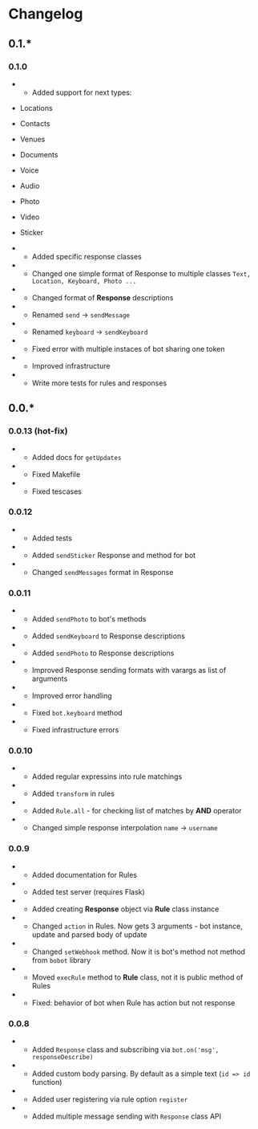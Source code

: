 # Changelog

## 0.1.*

### 0.1.0
 - + Added support for next types: 
  - Locations
  - Contacts
  - Venues
  - Documents
  - Voice
  - Audio
  - Photo
  - Video
  - Sticker

 - + Added specific response classes
 - * Changed one simple format of Response to multiple classes `Text, Location, Keyboard, Photo ...`
 - * Changed format of **Response** descriptions
 - * Renamed `send` -> `sendMessage`
 - * Renamed `keyboard` -> `sendKeyboard`
 - * Fixed error with multiple instaces of bot sharing one token
 - * Improved infrastructure
 - * Write more tests for rules and responses

## 0.0.*

### 0.0.13 (hot-fix)
 - + Added docs for `getUpdates`
 - * Fixed Makefile
 - * Fixed tescases

### 0.0.12
 - + Added tests
 - + Added `sendSticker` Response and method for bot
 - * Changed `sendMessages` format in Response

### 0.0.11
 - + Added `sendPhoto` to bot's methods
 - + Added `sendKeyboard` to Response descriptions
 - + Added `sendPhoto` to Response descriptions
 - + Improved Response sending formats with varargs as list of arguments
 - + Improved error handling
 - * Fixed `bot.keyboard` method
 - * Fixed infrastructure errors

### 0.0.10
 - + Added regular expressins into rule matchings
 - + Added `transform` in rules
 - + Added `Rule.all` - for checking list of matches by **AND** operator
 - * Changed simple response interpolation `name` -> `username`

### 0.0.9
 - + Added documentation for Rules
 - + Added test server (requires Flask)
 - + Added creating **Response** object via **Rule** class instance
 - * Changed `action` in Rules. Now gets 3 arguments - bot instance, update and parsed body of update
 - * Changed `setWebhook` method. Now it is bot's method not method from `bobot` library
 - * Moved `execRule` method to **Rule** class, not it is public method of Rules
 - * Fixed: behavior of bot when Rule has action but not response


### 0.0.8 
 - + Added `Response` class and subscribing via `bot.on('msg', responseDescribe)`
 - + Added custom body parsing. By default as a simple text (`id => id` function)
 - + Added user registering via rule option `register`
 - + Added multiple message sending with `Response` class API
